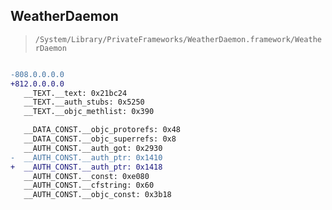 ## WeatherDaemon

> `/System/Library/PrivateFrameworks/WeatherDaemon.framework/WeatherDaemon`

```diff

-808.0.0.0.0
+812.0.0.0.0
   __TEXT.__text: 0x21bc24
   __TEXT.__auth_stubs: 0x5250
   __TEXT.__objc_methlist: 0x390

   __DATA_CONST.__objc_protorefs: 0x48
   __DATA_CONST.__objc_superrefs: 0x8
   __AUTH_CONST.__auth_got: 0x2930
-  __AUTH_CONST.__auth_ptr: 0x1410
+  __AUTH_CONST.__auth_ptr: 0x1418
   __AUTH_CONST.__const: 0xe080
   __AUTH_CONST.__cfstring: 0x60
   __AUTH_CONST.__objc_const: 0x3b18

```
